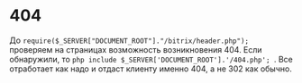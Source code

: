 404
======
До ``` require($_SERVER["DOCUMENT_ROOT"]."/bitrix/header.php"); ``` проверяем на страницах возможность возникновения 404. Если обнаружили, то ```php include $_SERVER['DOCUMENT_ROOT'].'/404.php'; ```.
Все отработает как надо и отдаст клиенту именно 404, а не 302 как обычно.